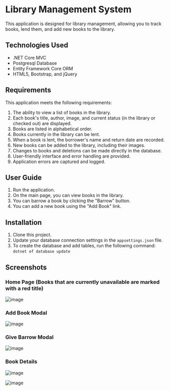 ﻿# Library Management System

This application is designed for library management, allowing you to track books, lend them, and add new books to the library.

## Technologies Used

- .NET Core MVC
- Postgresql Database
- Entity Framework Core ORM
- HTML5, Bootstrap, and jQuery

## Requirements

This application meets the following requirements:

1. The ability to view a list of books in the library.
2. Each book's title, author, image, and current status (in the library or checked out) are displayed.
3. Books are listed in alphabetical order.
4. Books currently in the library can be lent.
5. When a book is lent, the borrower's name and return date are recorded.
6. New books can be added to the library, including their images.
7. Changes to books and deletions can be made directly in the database.
8. User-friendly interface and error handling are provided.
9. Application errors are captured and logged.

## User Guide

1. Run the application.
2. On the main page, you can view books in the library.
3. You can barrow a book by clicking the "Barrow" button.
4. You can add a new book using the "Add Book" link.

## Installation

1. Clone this project.
2. Update your database connection settings in the `appsettings.json` file.
3. To create the database and add tables, run the following command: `dotnet ef database update`



## Screenshots
### Home Page (Books that are currently unavailable are marked with a red title)
![image](https://github.com/mehmetali10/case-study-library/assets/77547122/58699bbb-4249-4afa-b48f-c1882042e5bb)

### Add Book Modal
![image](https://github.com/mehmetali10/case-study-library/assets/77547122/c123d89d-115c-47f9-b193-24eb241d740f)

### Give Barrow Modal
![image](https://github.com/mehmetali10/case-study-library/assets/77547122/48b38305-f512-46ee-8b8f-32b6ccee699c)

### Book Details

![image](https://github.com/mehmetali10/case-study-library/assets/77547122/36ea672b-7cfd-4c36-91ca-6ed5d0bf3388)

![image](https://github.com/mehmetali10/case-study-library/assets/77547122/e791ece2-93e0-4d41-887b-698ffbe29d9c)

